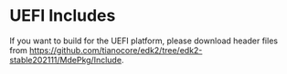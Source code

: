 # UEFI Includes

If you want to build for the UEFI platform,
please download header files from <https://github.com/tianocore/edk2/tree/edk2-stable202111/MdePkg/Include>.
